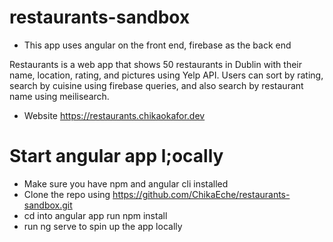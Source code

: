 # restaurants-sandbox

- This app uses angular on the front end, firebase as the back end

Restaurants is a web app that shows 50 restaurants in
Dublin with their name, location, rating, and pictures using
Yelp API. Users can sort by rating, search by cuisine using
firebase queries, and also search by restaurant name using
meilisearch.

- Website https://restaurants.chikaokafor.dev

# Start angular app l;ocally
- Make sure you have npm and angular cli installed
- Clone the repo using https://github.com/ChikaEche/restaurants-sandbox.git
- cd into angular app run npm install
- run ng serve to spin up the app locally
